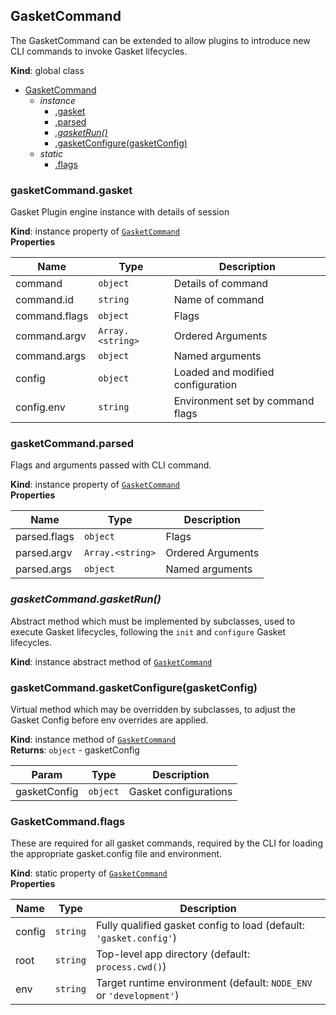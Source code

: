 
## GasketCommand

The GasketCommand can be extended to allow plugins to introduce new CLI
commands to invoke Gasket lifecycles.

**Kind**: global class  

* [GasketCommand]
    * _instance_
        * [.gasket]
        * [.parsed]
        * *[.gasketRun()]*
        * [.gasketConfigure(gasketConfig)]
    * _static_
        * [.flags]


### gasketCommand.gasket

Gasket Plugin engine instance with details of session

**Kind**: instance property of [`GasketCommand`]  
**Properties**

| Name | Type | Description |
| --- | --- | --- |
| command | `object` | Details of command |
| command.id | `string` | Name of command |
| command.flags | `object` | Flags |
| command.argv | `Array.<string>` | Ordered Arguments |
| command.args | `object` | Named arguments |
| config | `object` | Loaded and modified configuration |
| config.env | `string` | Environment set by command flags |


### gasketCommand.parsed

Flags and arguments passed with CLI command.

**Kind**: instance property of [`GasketCommand`]  
**Properties**

| Name | Type | Description |
| --- | --- | --- |
| parsed.flags | `object` | Flags |
| parsed.argv | `Array.<string>` | Ordered Arguments |
| parsed.args | `object` | Named arguments |


### *gasketCommand.gasketRun()*

Abstract method which must be implemented by subclasses, used to execute
Gasket lifecycles, following the `init` and `configure` Gasket lifecycles.

**Kind**: instance abstract method of [`GasketCommand`]  

### gasketCommand.gasketConfigure(gasketConfig)

Virtual method which may be overridden by subclasses, to adjust the
Gasket Config before env overrides are applied.

**Kind**: instance method of [`GasketCommand`]  
**Returns**: `object` - gasketConfig  

| Param | Type | Description |
| --- | --- | --- |
| gasketConfig | `object` | Gasket configurations |


### GasketCommand.flags

These are required for all gasket commands, required by the CLI for loading
the appropriate gasket.config file and environment.

**Kind**: static property of [`GasketCommand`]  
**Properties**

| Name | Type | Description |
| --- | --- | --- |
| config | `string` | Fully qualified gasket config to load (default: `'gasket.config'`) |
| root | `string` | Top-level app directory (default: `process.cwd()`) |
| env | `string` | Target runtime environment (default: `NODE_ENV` or `'development'`) |

<!-- LINKS -->

[GasketCommand]:#gasketcommand
[.gasket]:#gasketcommandgasket
[.parsed]:#gasketcommandparsed
[.flags]:#gasketcommandflags
[`GasketCommand`]:#gasketcommand
[.gasketRun()]:#gasketcommandgasketrun
[.gasketConfigure(gasketConfig)]:#gasketcommandgasketconfiguregasketconfig
